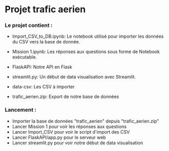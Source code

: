 # Projet trafic aerien

### Le projet contient :

- Import_CSV_to_DB.ipynb: Le notebook utilisé pour importer les données du CSV vers la base de donnée.

- Mission 1.ipynb: Les réponses aux questions sous forme de Notebook exécutable.

- FlaskAPI: Notre API en Flask

- streamlit.py: Un début de data visualisation avec Streamlit.

- data-csv: Les CSV à importer

- trafic_aerien.zip: Export de notre base de données

### Lancement :

- Importer la base de données "trafic_aerien" depuis "trafic_aerien.zip"
- Lancer Mission 1 pour voir les réponses aux questions
- Lancer Import_CSV pour voir le script d'import des CSV
- Lancer FlaskAPI/app.py pour le serveur web
- Lancer streamlit.py pour voir notre début de data visualisation

